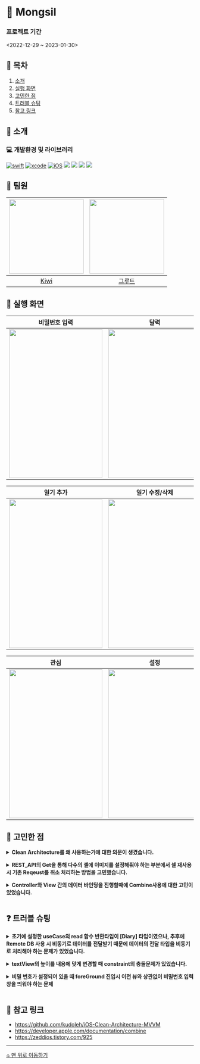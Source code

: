 # 📒 Mongsil

### 프로젝트 기간
<2022-12-29 ~ 2023-01-30>

## 📖 목차
1. [소개](#-소개)
2. [실행 화면](#-실행-화면)
3. [고민한 점](#-고민한-점)
4. [트러블 슈팅](#-트러블-슈팅)
5. [참고 링크](#-참고-링크)

## 🌱 소개
### 💻 개발환경 및 라이브러리

[![swift](https://img.shields.io/badge/swift-5.0-orange)]()
[![xcode](https://img.shields.io/badge/Xcode-14.2-blue)]()
[![iOS](https://img.shields.io/badge/iOS-13.4-green)]()
<img src="https://img.shields.io/badge/Combine-orange?style=flat&logo=Swift&logoColor=ffffff"/>
<img src="https://img.shields.io/badge/SPM-orange?style=flat&logo=Swift&logoColor=ffffff"/>
<img src="https://img.shields.io/badge/Firebase-yellow?style=flat&logo=FireBase&logoColor=0c2a31"/> <img src="https://img.shields.io/badge/CoreData-orange?style=flat&logo=Swift&logoColor=ffffff"/>

## 🧑 팀원
<img src = "https://i.imgur.com/FixFdi0.jpg" width="200" height="200">|<img src = "https://i.imgur.com/0YI1hEB.jpg" width="200" height="200">|
|:--:|:--:|
|[Kiwi](https://github.com/kiwi1023)|[그루트](https://github.com/Groot-94)|

## 📱 실행 화면

|비밀번호 입력|달력|리스트|
|:--:|:--:|:--:|
|<img src = "https://i.imgur.com/XghAhiS.gif" width="250" height="400">|<img src = "https://i.imgur.com/QG5juhL.gif" width="250" height="400">|<img src = "https://i.imgur.com/xbeIFF9.gif" width="250" height="400">|

|일기 추가|일기 수정/삭제|일기 메뉴화면|
|:--:|:--:|:--:|
|<img src = "https://i.imgur.com/CZkjqao.gif" width="250" height="400">|<img src = "https://i.imgur.com/4gmDikl.gif" width="250" height="400">|<img src = "https://i.imgur.com/LvVZy7u.gif" width="250" height="400">|

|관심|설정|
|:--:|:--:|
|<img src = "https://i.imgur.com/qph5PiT.gif" width="250" height="400">|<img src = "https://i.imgur.com/oYsVULk.gif" width="250" height="400">|

## 👀 고민한 점
<details>
    
**<summary>Clean Architecture를 왜 사용하는가에 대한 의문이 생겼습니다.**
    
</summary>
    
- Testable한 코드를 만들기 위해 MVVM을 알아보던 중 Clean Architecture를 함께 쓰는 관련 글이 많이 있었습니다.
    
- MVVM과 Clean Architecture가 어떤 이유로 함께 사용되는지에 대한 의문이 생겨 회의를 진행했습니다.
    
- Clean Architecture를 사용함으로써 MVVM의 Model 부분을 세분화해서 코드를 분리할 수 있었습니다. 
    
- 각 특성에 맞는 역할만을 수행하도록 분리해주면 모델부분의 코드들이 변화와 확장에 열려있게 되기 때문에 유지보수에 용이할 수 있음을 알게 되었습니다.
    
- 이런 장점을 학습하기 위해 기존 CoreData와 새롭게 Firebase를 추가하여 로컬과 리모트 DB를 함께 사용할 수 있도록 리팩토링을 진행했습니다.
    
</details> 

<details> 
    
**<summary>REST_API의 Get을 통해 다수의 셀에 이미지를 설정해줘야 하는 부분에서 셀 재사용 시 기존 Reqeust를 취소 처리하는 방법을 고민했습니다.**
    
</summary>
    
- CompletionHandler 방식을 사용할 때 Task를 cancel하는 메서드가 있었지만, Combine을 사용해야 하는 상황에선 cancel을 호출할 수 없었습니다.

- Combine 학습을 통해 AnyCancellable을 취소하는 것으로 구독이 종료되고 구독에 의한 요청이 취소됨을 알 수 있었습니다.
    
-  Cell의 prepareForReuse()에서 image를 요청하는 AnyCancellable을 모두 제거해주는 방법으로 reqeust 취소를 구현했습니다.

</details> 
    
<details>
    
**<summary>Controller와 View 간의 데이터 바인딩을 진행할때에 Combine사용에 대한 고민이 있었습니다.**
    
</summary>
    
- Controller 내부에서 사용자의 Action을 입력 받는 등의 데이터 바인딩처리 하는 것에 Combine을 이용하는 것은 무리가 없었습니다.
   
- 그러나 Controller 하위 View에서는 바인딩 처리를 어떠한 방법으로 할 것인가에 대한 고민이 생겼습니다.
 
- RxSwift같은 경우 RxCocoa와의 호환을 통한 데이터 바인딩하는 오퍼레이터가 존재하는 것으로 알고 있습니다. 그러나 Combine의 경우 SwiftUI의 사용을 전제하는 프레임워크이기 때문에 UIkit에서는 해당 기능을 하는 오퍼레이터가 존재하지 않는 것 같았습니다.

- 결국 Delegate 및 클로저를 통한 데이터 바인딩을 구현하였고, 앞으로 UIkit에서 해당 기능을 Combine을 통해 어떻게 구현하는지 학습예정입니다.
    
</details> 

## ❓ 트러블 슈팅

<details>

**<summary>초기에 설정한 useCase의 read 함수 반환타입이 [Diary] 타입이였으나, 추후에 Remote DB 사용 시 비동기로 데이터를 전달받기 때문에 데이터의 전달 타입을 비동기로 처리해야 하는 문제가 있었습니다.**
    
</summary>
    
- 시도
    - Combine을 사용해서 비동기 처리를 하기로 결정했기 때문에 Combine의 어떤 타입으로 값을 전달할 지 회의를 진행했습니다.
- 해결
    - Repository에서 값을 보낼 때 값의 비동기 처리와 Error 처리가 가능한 Future 타입을 사용하기로 결정했습니다.
    - 실제로 값을 리턴하는 형식은 외부에서 값을 전달하지 못하고, 여러 클라이언트에서 로직변경 없이 전달받을 수 있는 AnyPublisher 타입으로 변환해서 사용했습니다.

</details> 
   
<details>

**<summary>textView의 높이를 내용에 맞게 변경할 때 constraint의 충돌문제가 있었습니다.** 
    
</summary>

- 시도
    - textView의 높이를 일정한 높이까지만 늘리고 그 후엔 스크롤이 가능하도록 구현하려 했습니다.
    - 최고높이 도달 후 고정하기 위해 constraint를 설정했습니다. 그 후 다시 줄이고 늘이는 과정 반복 시 새로운 constraint와 기존 constraint의 충돌로 인해 경고가 발생하는 문제가 있었습니다.
- 해결
    - 최고높이 도달 시 마지막 constraints을 확인, firstAttribute가 height일 시 기존 constraint을 지우고 새롭게 설정해주는 방법으로 해결했습니다.
    ![](https://i.imgur.com/x76PMTg.png)
</details>
<details>
    
**<summary>비밀 번호가 설정되어 있을 때 foreGround 진입시 이전 뷰와 상관없이 비밀번호 입력 창을 띄워야 하는 문제**

</summary>

- 시도
    - 앱이 Foreground 상태 진입시 SceneDelegate(sceneWillEnterForeground)에서 NotificationCenter를 이용해 비밀번호 입력 창을 띄워야 한다고 생각하였습니다. 그러나 이 경우 모든 ViewController에서 해당 NotificationCenter를 observe하고 있어하는데 만약 viewcontroller의 갯수가 수백개라면 모든 viewcontroller에서 observe 코드를 작성해야 하나 고민이 생겼습니다.
- 해결
    - 우려와는 달리 최상위 viewController에서만 notificationCenter를 구독하면 하위 플로우의 모든 뷰들은 해당 noti를 구독하게 되어 한번만 구독 코드를 작성해주면 된다는 사실을 알게 되었습니다.

    ![](https://i.imgur.com/unGX1YA.png)
(캘린더 뷰 이하 플로우 뷰는 자동으로 비밀번호 입력창을 띄우게 됨, 상위 플로우 뷰는 안띄움)
</details> 

## 🔗 참고 링크

- https://github.com/kudoleh/iOS-Clean-Architecture-MVVM
- https://developer.apple.com/documentation/combine
- https://zeddios.tistory.com/925
---

[🔝 맨 위로 이동하기](#-mongsil)
